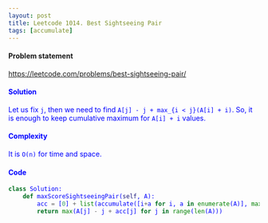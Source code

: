 ```yaml
---
layout: post
title: Leetcode 1014. Best Sightseeing Pair
tags: [accumulate]
---
```


#### Problem statement

<a href="https://leetcode.com/problems/best-sightseeing-pair/"> <font color = blue>https://leetcode.com/problems/best-sightseeing-pair/

#### Solution
Let us fix `j`, then we need to find `A[j] - j + max_{i < j}(A[i] + i)`. So, it is enough to keep cumulative maximum for `A[i] + i` values.

#### Complexity
It is `O(n)` for time and space.

#### Code
```python
class Solution:
    def maxScoreSightseeingPair(self, A):
        acc = [0] + list(accumulate([i+a for i, a in enumerate(A)], max))
        return max(A[j] - j + acc[j] for j in range(len(A)))
```
